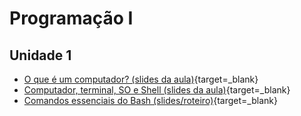 # Programação I

## Unidade 1

- [O que é um computador? (slides da aula)](p1-conteudo/0.1-0-o-que-eh-um-computador){target=_blank}
- [Computador, terminal, SO e Shell (slides da aula)](p1-conteudo/0.2-computador-terminal-so-e-shell){target=_blank}
- [Comandos essenciais do Bash (slides/roteiro)](p1-conteudo/0.3-comandos-essenciais-do-bash){target=_blank}
